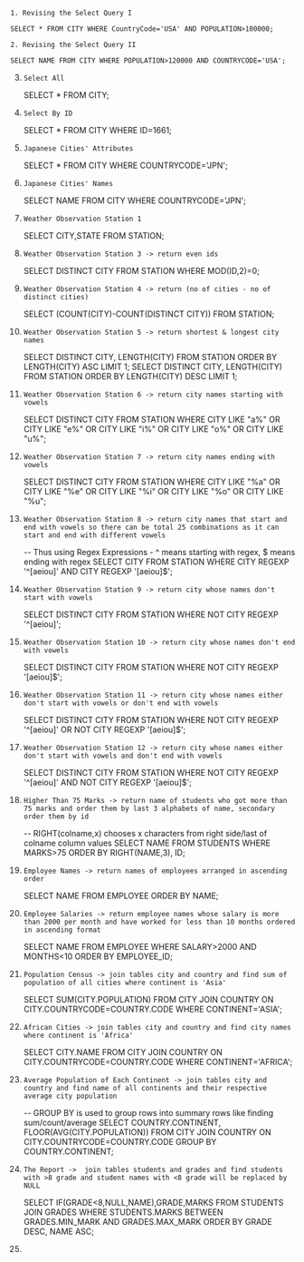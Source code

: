 `1. Revising the Select Query I`

    SELECT * FROM CITY WHERE CountryCode='USA' AND POPULATION>100000;


`2. Revising the Select Query II`

    SELECT NAME FROM CITY WHERE POPULATION>120000 AND COUNTRYCODE='USA';


3. `Select All`

    SELECT * FROM CITY;


4. `Select By ID`

    SELECT * FROM CITY WHERE ID=1661;


5. `Japanese Cities' Attributes`

    SELECT * FROM CITY WHERE COUNTRYCODE='JPN';


6. `Japanese Cities' Names`

    SELECT NAME FROM CITY WHERE COUNTRYCODE='JPN';


7. `Weather Observation Station 1`

    SELECT CITY,STATE FROM STATION;


8. `Weather Observation Station 3 -> return even ids`

    SELECT DISTINCT CITY FROM STATION WHERE MOD(ID,2)=0;


9. `Weather Observation Station 4 -> return (no of cities - no of distinct cities)`

    SELECT (COUNT(CITY)-COUNT(DISTINCT CITY)) FROM STATION;


10. `Weather Observation Station 5 -> return shortest & longest city names`

     SELECT DISTINCT CITY, LENGTH(CITY) FROM STATION ORDER BY LENGTH(CITY) ASC LIMIT 1;
     SELECT DISTINCT CITY, LENGTH(CITY) FROM STATION ORDER BY LENGTH(CITY) DESC LIMIT 1;


11. `Weather Observation Station 6 -> return city names starting with vowels`

     SELECT DISTINCT CITY FROM STATION WHERE 
     CITY LIKE "a%" 
     OR CITY LIKE "e%" 
     OR CITY LIKE "i%" 
     OR CITY LIKE "o%" 
     OR CITY LIKE "u%";


12. `Weather Observation Station 7 -> return city names ending with vowels`

     SELECT DISTINCT CITY FROM STATION WHERE
     CITY LIKE "%a"
     OR CITY LIKE "%e"
     OR CITY LIKE "%i"
     OR CITY LIKE "%o"
     OR CITY LIKE "%u";


13. `Weather Observation Station 8 -> return city names that start and end with vowels so there can be total 25 combinations as it can start and end with different vowels`

     -- Thus using Regex Expressions - ^ means starting with regex, $ means ending with regex
     SELECT CITY FROM STATION WHERE 
     CITY REGEXP '^[aeiou]' AND CITY REGEXP '[aeiou]$';


14. `Weather Observation Station 9 -> return city whose names don't start with vowels`

     SELECT DISTINCT CITY FROM STATION WHERE NOT CITY REGEXP '^[aeiou]';


15. `Weather Observation Station 10 -> return city whose names don't end with vowels`

     SELECT DISTINCT CITY FROM STATION WHERE NOT CITY REGEXP '[aeiou]$';


16. `Weather Observation Station 11 -> return city whose names either don't start with vowels or don't end with vowels`

     SELECT DISTINCT CITY FROM STATION WHERE NOT CITY REGEXP '^[aeiou]' OR NOT CITY REGEXP '[aeiou]$';

17. `Weather Observation Station 12 -> return city whose names either don't start with vowels and don't end with vowels`

     SELECT DISTINCT CITY FROM STATION WHERE NOT CITY REGEXP '^[aeiou]' AND NOT CITY REGEXP '[aeiou]$';
     
18. `Higher Than 75 Marks -> return name of students who got more than 75 marks and order them by last 3 alphabets of name, secondary order them by id`
   
     -- RIGHT(colname,x) chooses x characters from right side/last of colname column values
     SELECT NAME FROM STUDENTS WHERE MARKS>75 ORDER BY RIGHT(NAME,3), ID;

19. `Employee Names -> return names of employees arranged in ascending order`

     SELECT NAME FROM EMPLOYEE ORDER BY NAME;
     
20. `Employee Salaries -> return employee names whose salary is more than 2000 per month and have worked for less than 10 months ordered in ascending format`

     SELECT NAME FROM EMPLOYEE WHERE SALARY>2000 AND MONTHS<10 ORDER BY EMPLOYEE_ID;
     
21. `Population Census -> join tables city and country and find sum of population of all cities where continent is 'Asia'`

     SELECT SUM(CITY.POPULATION) FROM CITY JOIN COUNTRY
     ON CITY.COUNTRYCODE=COUNTRY.CODE
     WHERE CONTINENT='ASIA';
   
22.  `African Cities -> join tables city and country and find city names where continent is 'Africa'`

      SELECT CITY.NAME FROM CITY JOIN COUNTRY
      ON CITY.COUNTRYCODE=COUNTRY.CODE
      WHERE CONTINENT='AFRICA';
     
23. `Average Population of Each Continent -> join tables city and country and find name of all continents and their respective average city population`

     -- GROUP BY is used to group rows into summary rows like finding sum/count/average
     SELECT COUNTRY.CONTINENT, FLOOR(AVG(CITY.POPULATION)) FROM CITY JOIN COUNTRY
     ON CITY.COUNTRYCODE=COUNTRY.CODE 
     GROUP BY COUNTRY.CONTINENT;
     
24. `The Report ->  join tables students and grades and find students with >8 grade and student names with <8 grade will be replaced by NULL`

     SELECT IF(GRADE<8,NULL,NAME),GRADE,MARKS 
     FROM STUDENTS JOIN GRADES
     WHERE STUDENTS.MARKS BETWEEN GRADES.MIN_MARK AND GRADES.MAX_MARK
     ORDER BY GRADE DESC, NAME ASC;
     
25. 
